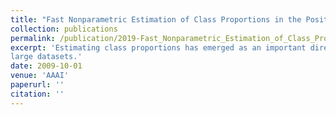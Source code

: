 ```yaml
---
title: "Fast Nonparametric Estimation of Class Proportions in the Positive-Unlabeled Classification Setting"
collection: publications
permalink: /publication/2019-Fast_Nonparametric_Estimation_of_Class_Proportions_in_the_Positive-Unlabeled_Classification_Setting
excerpt: 'Estimating class proportions has emerged as an important direction in positive-unlabeled learning. Well estimated class priors are key to accurate approximation of posterior distributions and are necessary for the recovery of true classification performance. While significant progress has been made in the past decade, there remains a need for accurate strategies that scale to big data. Motivated by this need, we propose an intuitive and fast nonparametric algorithm to estimate class proportions. Unlike any of the previous methods, our algorithm uses a sampling strategy to repeatedly (1) draw an example from the set of positives, (2) record the minimum distance to any of the unlabeled examples, and (3) remove the nearest unlabeled example. We show that the point of sharp increase in the recorded distances corresponds to the desired proportion of positives in the unlabeled set and train a deep neural network to identify that point. Our distance-based algorithm is evaluated on forty datasets and compared to all currently available methods. We provide evidence that this new approach results in the most accurate performance and can be readily used on
large datasets.'
date: 2009-10-01
venue: 'AAAI'
paperurl: ''
citation: ''
---
```

